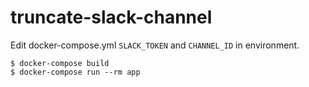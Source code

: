 # truncate-slack-channel

Edit docker-compose.yml `SLACK_TOKEN` and `CHANNEL_ID` in environment.

```console
$ docker-compose build
$ docker-compose run --rm app
```
